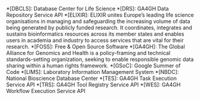 *[DBCLS]: Database Center for Life Science
*[DRS]: GA4GH Data Repository Service API
*[ELIXIR]: ELIXIR unites Europe’s leading life science organisations in managing and safeguarding the increasing volume of data being generated by publicly funded research. It coordinates, integrates and sustains bioinformatics resources across its member states and enables users in academia and industry to access services that are vital for their research.
*[FOSS]: Free & Open Source Software
*[GA4GH]: The Global Alliance for Genomics and Health is a policy-framing and technical standards-setting organization, seeking to enable responsible genomic data sharing within a human rights framework.
*[GSoC]: Google Summer of Code
*[LIMS]: Laboratory Information Management System
*[NBDC]: National Bioscience Database Center
*[TES]: GA4GH Task Execution Service API
*[TRS]: GA4GH Tool Registry Service API
*[WES]: GA4GH Workflow Execution Service API

